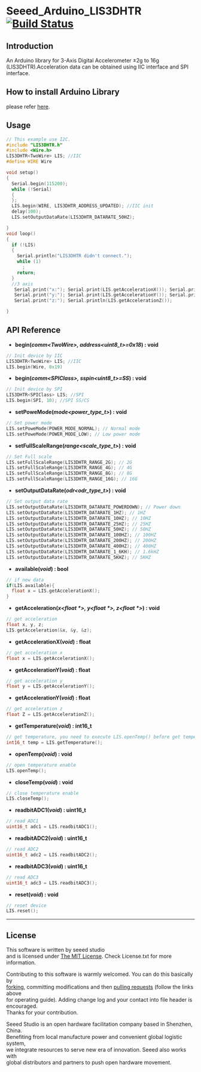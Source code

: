# Seeed_Arduino_LIS3DHTR  [![Build Status](https://travis-ci.com/Seeed-Studio/Seeed_Arduino_LIS3DHTR.svg?branch=master)](https://travis-ci.com/Seeed-Studio/Seeed_Arduino_LIS3DHTR)
## Introduction 
An Arduino library for 3-Axis Digital Accelerometer ±2g to 16g (LIS3DHTR).Acceleration data can be obtained using IIC interface and SPI interface.
## How to install  Arduino Library
please refer [here](https://wiki.seeedstudio.com/How_to_install_Arduino_Library/).

## Usage

```C++
// This example use I2C.
#include "LIS3DHTR.h"
#include <Wire.h>
LIS3DHTR<TwoWire> LIS; //IIC
#define WIRE Wire

void setup()
{
  Serial.begin(115200);
  while (!Serial)
  {
  };
  LIS.begin(WIRE, LIS3DHTR_ADDRESS_UPDATED); //IIC init
  delay(100);
  LIS.setOutputDataRate(LIS3DHTR_DATARATE_50HZ);

}
void loop()
{
  if (!LIS)
  {
    Serial.println("LIS3DHTR didn't connect.");
    while (1)
      ;
    return;
  }
  //3 axis
   Serial.print("x:"); Serial.print(LIS.getAccelerationX()); Serial.print("  ");
   Serial.print("y:"); Serial.print(LIS.getAccelerationY()); Serial.print("  ");
   Serial.print("z:"); Serial.println(LIS.getAccelerationZ());

}

```

## API Reference

- **begin(*comm\<TwoWire\>, address\<uint8_t\>=0x18*) : void**
```C++
// Init device by IIC
LIS3DHTR<TwoWire> LIS; //IIC
LIS.begin(Wire, 0x19)
```

- **begin(*comm\<SPIClass\>, sspin\<uint8_t\>=SS*) : void** 
```C++
// Init device by SPI
LIS3DHTR<SPIClass> LIS; //SPI
LIS.begin(SPI, 10); //SPI SS/CS
```

- **setPoweMode(*mode\<power_type_t\>*) : void**
```C++
// Set power mode
LIS.setPoweMode(POWER_MODE_NORMAL); // Normal mode
LIS.setPoweMode(POWER_MODE_LOW); // Low power mode
```

- **setFullScaleRange(*range\<scale_type_t\>*) : void**
```C++
// Set Full scale
LIS.setFullScaleRange(LIS3DHTR_RANGE_2G); // 2G
LIS.setFullScaleRange(LIS3DHTR_RANGE_4G); // 4G
LIS.setFullScaleRange(LIS3DHTR_RANGE_8G); // 8G
LIS.setFullScaleRange(LIS3DHTR_RANGE_16G); // 16G
```

- **setOutputDataRate(*odr\<odr_type_t\>*) : void**
```C++
// Set output data rate
LIS.setOutputDataRate(LIS3DHTR_DATARATE_POWERDOWN); // Power down
LIS.setOutputDataRate(LIS3DHTR_DATARATE_1HZ); // 1HZ
LIS.setOutputDataRate(LIS3DHTR_DATARATE_10HZ); // 10HZ
LIS.setOutputDataRate(LIS3DHTR_DATARATE_25HZ); // 25HZ
LIS.setOutputDataRate(LIS3DHTR_DATARATE_50HZ); // 50HZ
LIS.setOutputDataRate(LIS3DHTR_DATARATE_100HZ); // 100HZ
LIS.setOutputDataRate(LIS3DHTR_DATARATE_200HZ); // 200HZ
LIS.setOutputDataRate(LIS3DHTR_DATARATE_400HZ); // 400HZ
LIS.setOutputDataRate(LIS3DHTR_DATARATE_1_6KH); // 1.6kHZ
LIS.setOutputDataRate(LIS3DHTR_DATARATE_5KHZ); // 5KHZ
```

- **available(*void*) : bool**
```C++
// if new data
if(LIS.available){
  float x = LIS.getAccelerationX();
}
```

- **getAcceleration(*x\<float \*\>, y\<float \*\>, z\<float \*\>*) : void**
```C++
// get acceleration
float x, y, z;
LIS.getAcceleration(&x, &y, &z);
```

- **getAccelerationX(*void*) : float**
```C++
// get acceleration x
float x = LIS.getAccelerationX();
```

- **getAccelerationY(*void*) : float**
```C++
// get acceleration y
float y = LIS.getAccelerationY();
```

- **getAccelerationY(*void*) : float**
```C++
// get acceleration z
float Z = LIS.getAccelerationZ();
```

- **getTemperature(*void*) : int16_t**
```C++
// get temperature, you need to execute LIS.openTemp() before get temperature
int16_t temp = LIS.getTemperature();
```

- **openTemp(*void*) : void**
```C++
// open temperature enable
LIS.openTemp();
```

- **closeTemp(*void*) : void**
```C++
// close temperature enable
LIS.closeTemp();
```

- **readbitADC1(*void*) : uint16_t**
```C++
// read ADC1
uint16_t adc1 = LIS.readbitADC1();
```

- **readbitADC2(*void*) : uint16_t**
```C++
// read ADC2
uint16_t adc2 = LIS.readbitADC2();
```

- **readbitADC3(*void*) : uint16_t**
```C++
// read ADC3
uint16_t adc3 = LIS.readbitADC3();
```

- **reset(*void*) : void**
```C++
// reset device
LIS.reset();
```


----
## License
This software is written by seeed studio<br>
and is licensed under [The MIT License](http://opensource.org/licenses/mit-license.php). Check License.txt for more information.<br>

Contributing to this software is warmly welcomed. You can do this basically by<br>
[forking](https://help.github.com/articles/fork-a-repo), committing modifications and then [pulling requests](https://help.github.com/articles/using-pull-requests) (follow the links above<br>
for operating guide). Adding change log and your contact into file header is encouraged.<br>
Thanks for your contribution.

Seeed Studio is an open hardware facilitation company based in Shenzhen, China. <br>
Benefiting from local manufacture power and convenient global logistic system, <br>
we integrate resources to serve new era of innovation. Seeed also works with <br>
global distributors and partners to push open hardware movement.<br>
